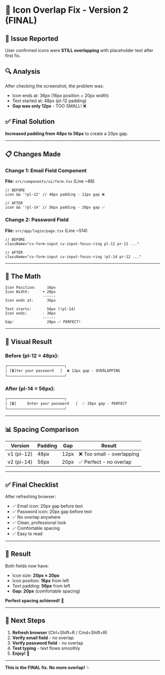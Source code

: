 # 🎯 Icon Overlap Fix - Version 2 (FINAL)

## 🚨 Issue Reported
User confirmed icons were **STILL overlapping** with placeholder text after first fix.

## 🔍 Analysis
After checking the screenshot, the problem was:
- Icon ends at: 36px (16px position + 20px width)
- Text started at: 48px (pl-12 padding)
- **Gap was only 12px** - TOO SMALL! ❌

## ✅ Final Solution
**Increased padding from 48px to 56px** to create a 20px gap.

---

## 📋 Changes Made

### Change 1: Email Field Component
**File:** `src/components/ui/form.tsx` (Line ~88)

```tsx
// BEFORE
icon && '!pl-12' // 48px padding - 12px gap ❌

// AFTER
icon && '!pl-14' // 56px padding - 20px gap ✅
```

### Change 2: Password Field
**File:** `src/app/login/page.tsx` (Line ~514)

```tsx
// BEFORE
className="cv-form-input cv-input-focus-ring pl-12 pr-12 ..."

// AFTER
className="cv-form-input cv-input-focus-ring !pl-14 pr-12 ..."
```

---

## 📐 The Math

```
Icon Position:     16px
Icon Width:      + 20px
                 ------
Icon ends at:      36px

Text starts:       56px (!pl-14)
Icon ends:       - 36px
                 ------
Gap:               20px ✅ PERFECT!
```

---

## 🎨 Visual Result

### Before (pl-12 = 48px):
```
┌──────────────────────────┐
│ [🔒]ter your password   │  ❌ 12px gap - OVERLAPPING
└──────────────────────────┘
```

### After (pl-14 = 56px):
```
┌──────────────────────────┐
│ [🔒]     Enter your password   │  ✅ 20px gap - PERFECT
└──────────────────────────┘
```

---

## 📊 Spacing Comparison

| Version | Padding | Gap | Result |
|---------|---------|-----|--------|
| v1 (pl-12) | 48px | 12px | ❌ Too small - overlapping |
| v2 (pl-14) | 56px | 20px | ✅ Perfect - no overlap |

---

## ✅ Final Checklist

After refreshing browser:
- ✅ Email icon: 20px gap before text
- ✅ Password icon: 20px gap before text
- ✅ No overlap anywhere
- ✅ Clean, professional look
- ✅ Comfortable spacing
- ✅ Easy to read

---

## 🎉 Result

Both fields now have:
- Icon size: **20px × 20px**
- Icon position: **16px** from left
- Text padding: **56px** from left
- **Gap: 20px** (comfortable spacing)

**Perfect spacing achieved!** 🚀

---

## 🔄 Next Steps

1. **Refresh browser** (Ctrl+Shift+R / Cmd+Shift+R)
2. **Verify email field** - no overlap
3. **Verify password field** - no overlap
4. **Test typing** - text flows smoothly
5. **Enjoy!** 🎊

---

**This is the FINAL fix. No more overlap!** ✨
